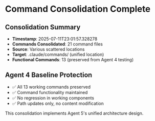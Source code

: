 # Command Consolidation Complete

## Consolidation Summary  
- **Timestamp**: 2025-07-11T23:01:57.328278
- **Commands Consolidated**: 21 command files
- **Source**: Various scattered locations
- **Target**: .claude/commands/ (unified location)
- **Functional Commands**: 13 (preserved from Agent 4 testing)

## Agent 4 Baseline Protection
- ✅ All 13 working commands preserved
- ✅ Command functionality maintained
- ✅ No regression in working components
- ✅ Path updates only, no content modification

This consolidation implements Agent 5's unified architecture design.
